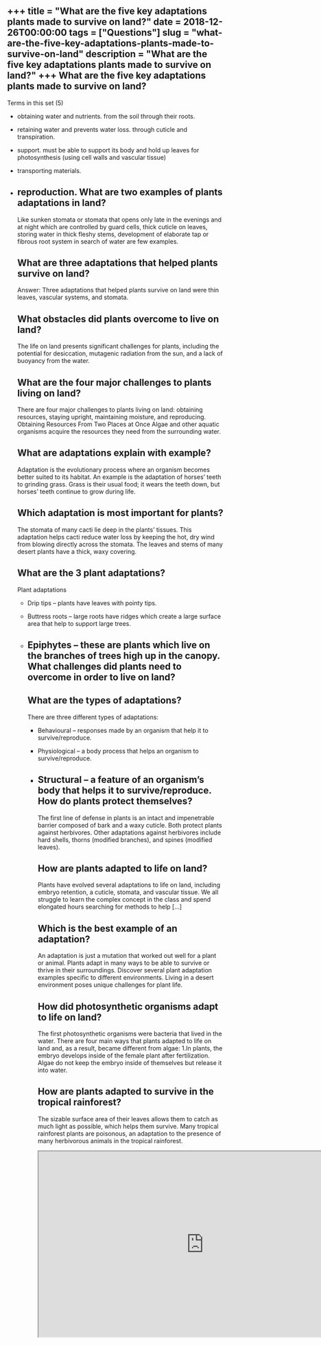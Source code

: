 +++
title = "What are the five key adaptations plants made to survive on land?"
date = 2018-12-26T00:00:00
tags = ["Questions"]
slug = "what-are-the-five-key-adaptations-plants-made-to-survive-on-land"
description = "What are the five key adaptations plants made to survive on land?"
+++
What are the five key adaptations plants made to survive on land?
-----------------------------------------------------------------

Terms in this set (5)

- obtaining water and nutrients. from the soil through their roots.
- retaining water and prevents water loss. through cuticle and transpiration.
- support. must be able to support its body and hold up leaves for photosynthesis (using cell walls and vascular tissue)
- transporting materials.
- reproduction. What are two examples of plants adaptations in land?
    ----------------------------------------------------
    
    Like sunken stomata or stomata that opens only late in the evenings and at night which are controlled by guard cells, thick cuticle on leaves, storing water in thick fleshy stems, development of elaborate tap or fibrous root system in search of water are few examples.
    
    What are three adaptations that helped plants survive on land?
    --------------------------------------------------------------
    
    Answer: Three adaptations that helped plants survive on land were thin leaves, vascular systems, and stomata.
    
    What obstacles did plants overcome to live on land?
    ---------------------------------------------------
    
    The life on land presents significant challenges for plants, including the potential for desiccation, mutagenic radiation from the sun, and a lack of buoyancy from the water.
    
    What are the four major challenges to plants living on land?
    ------------------------------------------------------------
    
    There are four major challenges to plants living on land: obtaining resources, staying upright, maintaining moisture, and reproducing. Obtaining Resources From Two Places at Once Algae and other aquatic organisms acquire the resources they need from the surrounding water.
    
    What are adaptations explain with example?
    ------------------------------------------
    
    Adaptation is the evolutionary process where an organism becomes better suited to its habitat. An example is the adaptation of horses’ teeth to grinding grass. Grass is their usual food; it wears the teeth down, but horses’ teeth continue to grow during life.
    
    Which adaptation is most important for plants?
    ----------------------------------------------
    
    The stomata of many cacti lie deep in the plants’ tissues. This adaptation helps cacti reduce water loss by keeping the hot, dry wind from blowing directly across the stomata. The leaves and stems of many desert plants have a thick, waxy covering.
    
    What are the 3 plant adaptations?
    ---------------------------------
    
    Plant adaptations
    
    
    - Drip tips – plants have leaves with pointy tips.
    - Buttress roots – large roots have ridges which create a large surface area that help to support large trees.
    - Epiphytes – these are plants which live on the branches of trees high up in the canopy. What challenges did plants need to overcome in order to live on land?
        ---------------------------------------------------------------------
        
        What are the types of adaptations?
        ----------------------------------
        
        There are three different types of adaptations:
        
        
        - Behavioural – responses made by an organism that help it to survive/reproduce.
        - Physiological – a body process that helps an organism to survive/reproduce.
        - Structural – a feature of an organism’s body that helps it to survive/reproduce. How do plants protect themselves?
            ---------------------------------
            
            The first line of defense in plants is an intact and impenetrable barrier composed of bark and a waxy cuticle. Both protect plants against herbivores. Other adaptations against herbivores include hard shells, thorns (modified branches), and spines (modified leaves).
            
            How are plants adapted to life on land?
            ---------------------------------------
            
            Plants have evolved several adaptations to life on land, including embryo retention, a cuticle, stomata, and vascular tissue. We all struggle to learn the complex concept in the class and spend elongated hours searching for methods to help \[…\]
            
            Which is the best example of an adaptation?
            -------------------------------------------
            
            An adaptation is just a mutation that worked out well for a plant or animal. Plants adapt in many ways to be able to survive or thrive in their surroundings. Discover several plant adaptation examples specific to different environments. Living in a desert environment poses unique challenges for plant life.
            
            How did photosynthetic organisms adapt to life on land?
            -------------------------------------------------------
            
            The first photosynthetic organisms were bacteria that lived in the water. There are four main ways that plants adapted to life on land and, as a result, became different from algae: 1.In plants, the embryo develops inside of the female plant after fertilization. Algae do not keep the embryo inside of themselves but release it into water.
            
            How are plants adapted to survive in the tropical rainforest?
            -------------------------------------------------------------
            
            The sizable surface area of their leaves allows them to catch as much light as possible, which helps them survive. Many tropical rainforest plants are poisonous, an adaptation to the presence of many herbivorous animals in the tropical rainforest.
            
            <iframe allow="accelerometer; autoplay; clipboard-write; encrypted-media; gyroscope; picture-in-picture" allowfullscreen="" class="__youtube_prefs__  epyt-is-override  no-lazyload" data-no-lazy="1" data-origheight="433" data-origwidth="770" data-skipgform_ajax_framebjll="" height="433" id="_ytid_76426" loading="lazy" src="https://www.youtube.com/embed/JBLyHmwkXX8?enablejsapi=1&autoplay=0&cc_load_policy=0&cc_lang_pref=&iv_load_policy=1&loop=0&modestbranding=0&rel=1&fs=1&playsinline=0&autohide=2&theme=dark&color=red&controls=1&" title="YouTube player" width="770"></iframe>